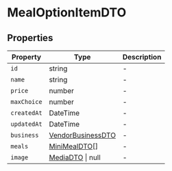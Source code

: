 # MealOptionItemDTO

## Properties

| Property | Type | Description |
|----------|------|-------------|
| `id` | string | - |
| `name` | string | - |
| `price` | number | - |
| `maxChoice` | number | - |
| `createdAt` | DateTime | - |
| `updatedAt` | DateTime | - |
| `business` | [VendorBusinessDTO](../dtos/VendorBusinessDTO.md) | - |
| `meals` | [MiniMealDTO](../dtos/MiniMealDTO.md)[] | - |
| `image` | [MediaDTO](../dtos/MediaDTO.md) \| null | - |
